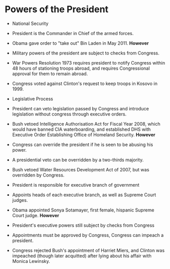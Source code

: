 # Powers of the President

* National Security
* President is the Commander in Chief of the armed forces.
* Obama gave order to "take out" Bin Laden in May 2011.
**However**
* Military powers of the president are subject to checks from Congress.
* War Powers Resolution 1973 requires president to notify Congress within 48 hours of stationing troops abroad, and requires Congressional approval for them to remain abroad.
* Congress voted against Clinton's request to keep troops in Kosovo in 1999.

* Legislative Process
* President can veto legislation passed by Congress and introduce legislation without congress through executive orders.
* Bush vetoed Intelligence Authorisation Act for Fiscal Year 2008, which would have banned CIA waterboarding, and established DHS with Executive Order Establishing Office of Homeland Security.
**However**
* Congress can override the president if he is seen to be abusing his power.
* A presidential veto can be overridden by a two-thirds majority.
* Bush vetoed Water Resources Development Act of 2007, but was overridden by Congress.

* President is responsible for executive branch of government
* Appoints heads of each executive branch, as well as Supreme Court judges.
* Obama appointed Sonya Sotamayer, first female, hispanic Supreme Court judge.
**However**
* President's executive powers still subject by checks from Congress
* Appointments must be approved by Congress, Congress can impeach a president.
* Congress rejected Bush's appointment of Harriet Miers, and Clinton was impeached (though later acquitted) after lying about his affair with Monica Lewinsky.
